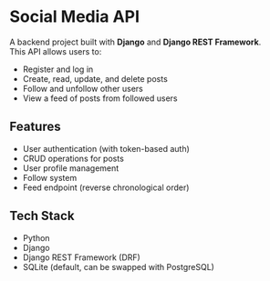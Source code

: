 # Social Media API

A backend project built with **Django** and **Django REST Framework**.  
This API allows users to:
- Register and log in
- Create, read, update, and delete posts
- Follow and unfollow other users
- View a feed of posts from followed users

## Features
- User authentication (with token-based auth)
- CRUD operations for posts
- User profile management
- Follow system
- Feed endpoint (reverse chronological order)

## Tech Stack
- Python
- Django
- Django REST Framework (DRF)
- SQLite (default, can be swapped with PostgreSQL)

